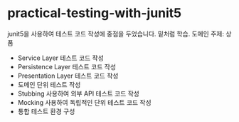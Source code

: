 # practical-testing-with-junit5
junit5을 사용하여 테스트 코드 작성에 중점을 두었습니다. 밑처럼 학습.
도메인 주제: 상품
* Service Layer 테스트 코드 작성
* Persistence Layer 테스트 코드 작성
* Presentation Layer 테스트 코드 작성
* 도메인 단위 테스트 작성
* Stubbing 사용하여 외부 API 테스트 코드 작성
* Mocking 사용하여 독립적인 단위 테스트 코드 작성
* 통합 테스트 환경 구성

